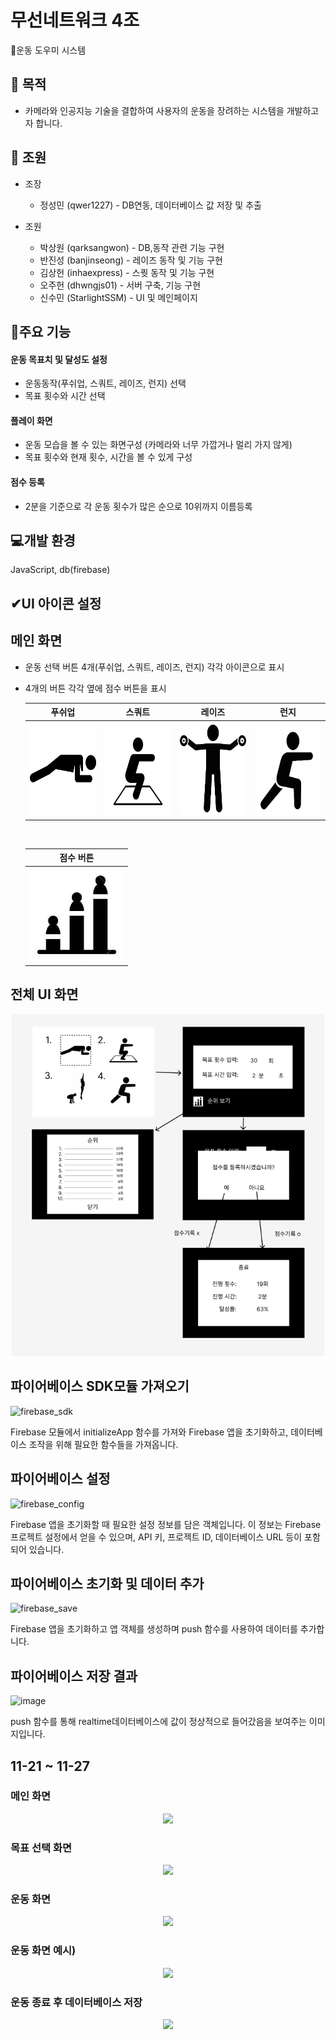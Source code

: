 # 무선네트워크 4조

💪운동 도우미 시스템

## 🎯 목적

- 카메라와 인공지능 기술을 결합하여 사용자의 운동을 장려하는 시스템을 개발하고자 합니다.

## 👥 조원

- 조장
  - 정성민 (qwer1227) - DB연동, 데이터베이스 값 저장 및 추출
    
- 조원
  
  - 박상원 (qarksangwon) - DB,동작 관련 기능 구현
  - 반진성 (banjinseong) - 레이즈 동작 및 기능 구현
  - 김상헌 (inhaexpress) - 스퀏 동작 및 기능 구현
  - 오주헌 (dhwngjs01)  - 서버 구축, 기능 구현
  - 신수민 (StarlightSSM) - UI 및 메인페이지 

## 🔧주요 기능

#### 운동 목표치 및 달성도 설정

- 운동동작(푸쉬업, 스쿼트, 레이즈, 런지) 선택
- 목표 횟수와 시간 선택

#### 플레이 화면

- 운동 모습을 볼 수 있는 화면구성 (카메라와 너무 가깝거나 멀리 가지 않게)
- 목표 횟수와 현재 횟수, 시간을 볼 수 있게 구성

#### 점수 등록

- 2분을 기준으로 각 운동 횟수가 많은 순으로 10위까지 이름등록

## 💻개발 환경

JavaScript, db(firebase)

## ✔UI 아이콘 설정

## 메인 화면

- 운동 선택 버튼 4개(푸쉬업, 스쿼트, 레이즈, 런지) 각각 아이콘으로 표시
- 4개의 버튼 각각 옆에 점수 버튼을 표시

  <div align="center">

  |                          푸쉬업                           |                          스쿼트                           |                             레이즈                              |                          런지                           |
  | :-------------------------------------------------------: | :-------------------------------------------------------: | :-----------------------------------------------------------: | :-----------------------------------------------------: |
  | <img width="150" height="150" src="./아이콘/푸쉬업.jpg"/> | <img width="150" height="150" src="./아이콘/스쿼트.jpg"/> | <img width="150" height="150" src="./아이콘/레이즈.jpg"/> | <img width="150" height="150" src="./아이콘/런지.jpg"/> |

  </div>

  <br>

  <div align="center">

  |                          점수 버튼                           |
  | :----------------------------------------------------------: |
  | <img width="150" height="150" src="./아이콘/점수아이콘.jpg"> |

  </div>

## 전체 UI 화면

  <div align="center">
    <img width="500" src="./ui/전체흐름.PNG"/>
  </div>

## 파이어베이스 SDK모듈 가져오기
  ![firebase_sdk](https://github.com/qwer1227/wireless-network--4-/assets/113608501/77445cdb-253f-4004-8090-b7531bfed861)
  
  Firebase 모듈에서 initializeApp 함수를 가져와 Firebase 앱을 초기화하고, 데이터베이스 조작을 위해 필요한 함수들을 가져옵니다.

## 파이어베이스 설정
  ![firebase_config](https://github.com/qwer1227/wireless-network--4-/assets/113608501/6603cf5a-bc7b-491f-9800-b24a07f8eb8b)
  
  Firebase 앱을 초기화할 때 필요한 설정 정보를 담은 객체입니다. 이 정보는 Firebase 프로젝트 설정에서 얻을 수 있으며, API 키, 프로젝트 ID, 데이터베이스 URL 등이 포함되어 있습니다.

## 파이어베이스 초기화 및 데이터 추가
  ![firebase_save](https://github.com/qwer1227/wireless-network--4-/assets/113608501/1e337955-d243-487f-a1f3-f47963cbc5c4)
  
  Firebase 앱을 초기화하고 앱 객체를 생성하며 push 함수를 사용하여 데이터를 추가합니다.

## 파이어베이스 저장 결과
  ![image](https://github.com/qwer1227/wireless-network--4-/assets/113608501/cfd617d6-40d4-4d46-8af9-2e83623e8e8d)

  push 함수를 통해 realtime데이터베이스에 값이 정상적으로 들어갔음을 보여주는 이미지입니다.

## 11-21 ~ 11-27

### 메인 화면
<div align="center">
  <img src="https://github.com/qwer1227/wireless-network--4-/assets/38345593/331e8811-104a-40bb-b373-6fa2e7123cea"/>
</div>

### 목표 선택 화면
<div align="center">
  <img src="https://github.com/qwer1227/wireless-network--4-/assets/38345593/63b28809-e4c2-4f5c-8a89-cc6ea2451f11"/>
</div>

### 운동 화면
<div align="center">
  <img src="https://github.com/qwer1227/wireless-network--4-/assets/38345593/276ac336-ca75-4eb0-abc0-41189e9b55f6"/>
</div>

### 운동 화면 예시)
<div align="center">
  <img src="https://github.com/qwer1227/wireless-network--4-/assets/38345593/8009286f-28e0-467e-a677-2ce7ab8a77ec"/>
</div>

### 운동 종료 후 데이터베이스 저장
<div align="center">
  <img src="https://github.com/qwer1227/wireless-network--4-/assets/38345593/9ab2e070-9b08-4d0c-9e45-0a00a4a80666"/>
</div>

